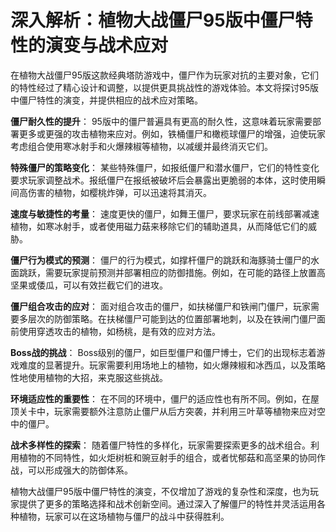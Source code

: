 # 深入解析：植物大战僵尸95版中僵尸特性的演变与战术应对

在植物大战僵尸95版这款经典塔防游戏中，僵尸作为玩家对抗的主要对象，它们的特性经过了精心设计和调整，以提供更具挑战性的游戏体验。本文将探讨95版中僵尸特性的演变，并提供相应的战术应对策略。

**僵尸耐久性的提升**：
95版中的僵尸普遍具有更高的耐久性，这意味着玩家需要部署更多或更强的攻击植物来应对。例如，铁桶僵尸和橄榄球僵尸的增强，迫使玩家考虑组合使用寒冰射手和火爆辣椒等植物，以减缓并最终消灭它们。

**特殊僵尸的策略变化**：
某些特殊僵尸，如报纸僵尸和潜水僵尸，它们的特性变化要求玩家调整战术。报纸僵尸在报纸被破坏后会暴露出更脆弱的本体，这时使用瞬间高伤害的植物，如樱桃炸弹，可以迅速将其消灭。

**速度与敏捷性的考量**：
速度更快的僵尸，如舞王僵尸，要求玩家在前线部署减速植物，如寒冰射手，或者使用磁力菇来移除它们的辅助道具，从而降低它们的威胁。

**僵尸行为模式的预测**：
僵尸的行为模式，如撑杆僵尸的跳跃和海豚骑士僵尸的水面跳跃，需要玩家提前预测并部署相应的防御措施。例如，在可能的路径上放置高坚果或倭瓜，可以有效拦截它们的进攻。

**僵尸组合攻击的应对**：
面对组合攻击的僵尸，如扶梯僵尸和铁闸门僵尸，玩家需要多层次的防御策略。在扶梯僵尸可能到达的位置部署地刺，以及在铁闸门僵尸面前使用穿透攻击的植物，如杨桃，是有效的应对方法。

**Boss战的挑战**：
Boss级别的僵尸，如巨型僵尸和僵尸博士，它们的出现标志着游戏难度的显著提升。玩家需要利用场地上的植物，如火爆辣椒和冰西瓜，以及策略性地使用植物的大招，来克服这些挑战。

**环境适应性的重要性**：
在不同的环境中，僵尸的适应性也有所不同。例如，在屋顶关卡中，玩家需要额外注意防止僵尸从后方突袭，并利用三叶草等植物来应对空中的僵尸。

**战术多样性的探索**：
随着僵尸特性的多样化，玩家需要探索更多的战术组合。利用植物的不同特性，如火炬树桩和豌豆射手的组合，或者忧郁菇和高坚果的协同作战，可以形成强大的防御体系。

植物大战僵尸95版中僵尸特性的演变，不仅增加了游戏的复杂性和深度，也为玩家提供了更多的策略选择和战术创新空间。通过深入了解僵尸的特性并灵活运用各种植物，玩家可以在这场植物与僵尸的战斗中获得胜利。